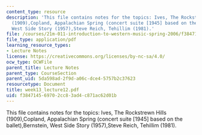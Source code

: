```yaml
---
content_type: resource
description: 'This file contains notes for the topics: Ives, The Rockstrewn Hills
  (1909),Copland, Appalachian Spring (concert suite [1945] based on the ballet),Bernstein,
  West Side Story (1957),Steve Reich, Tehillim (1981).'
file: /courses/21m-011-introduction-to-western-music-spring-2006/f384714569702cc83ad4c871ac62d01b_week13_lecture12.pdf
file_type: application/pdf
learning_resource_types:
- Lecture Notes
license: https://creativecommons.org/licenses/by-nc-sa/4.0/
ocw_type: OCWFile
parent_title: Lecture Notes
parent_type: CourseSection
parent_uid: 5da598ad-2f9d-a06c-dce4-5757b2c37623
resourcetype: Document
title: week13_lecture12.pdf
uid: f3847145-6970-2cc8-3ad4-c871ac62d01b
---
```

This file contains notes for the topics: Ives, The Rockstrewn Hills (1909),Copland, Appalachian Spring (concert suite [1945] based on the ballet),Bernstein, West Side Story (1957),Steve Reich, Tehillim (1981).